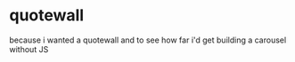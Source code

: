 # quotewall
because i wanted a quotewall and to see how far i'd get building a carousel without JS

